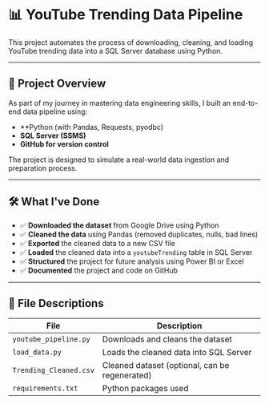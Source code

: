 # 📊 YouTube Trending Data Pipeline

This project automates the process of downloading, cleaning, and loading YouTube trending data into a SQL Server database using Python.

---

## 🚀 Project Overview

As part of my journey in mastering data engineering skills, I built an end-to-end data pipeline using:
- **Python (with Pandas, Requests, pyodbc)
- **SQL Server (SSMS)**
- **GitHub for version control**

The project is designed to simulate a real-world data ingestion and preparation process.

---

## 🛠️ What I've Done

- ✅ **Downloaded the dataset** from Google Drive using Python
- ✅ **Cleaned the data** using Pandas (removed duplicates, nulls, bad lines)
- ✅ **Exported** the cleaned data to a new CSV file
- ✅ **Loaded** the cleaned data into a `youtubeTrending` table in SQL Server
- ✅ **Structured** the project for future analysis using Power BI or Excel
- ✅ **Documented** the project and code on GitHub

---

## 🧾 File Descriptions

| File                | Description                                     |
|---------------------|-------------------------------------------------|
| `youtube_pipeline.py` | Downloads and cleans the dataset               |
| `load_data.py`        | Loads the cleaned data into SQL Server         |
| `Trending_Cleaned.csv`| Cleaned dataset (optional, can be regenerated) |
| `requirements.txt`    | Python packages used                           |
